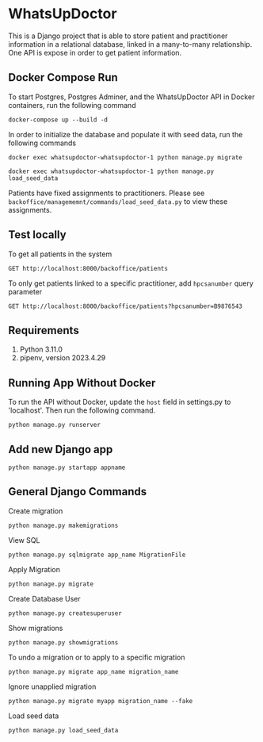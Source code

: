 # WhatsUpDoctor

This is a Django project that is able to store patient and practitioner information in a relational 
database, linked in a many-to-many relationship. One API is expose in order to get patient information.

## Docker Compose Run

To start Postgres, Postgres Adminer, and the WhatsUpDoctor API in Docker containers, run the following command

`docker-compose up --build -d`

In order to initialize the database and populate it with seed data, run the following commands

`docker exec whatsupdoctor-whatsupdoctor-1 python manage.py migrate`

`docker exec whatsupdoctor-whatsupdoctor-1 python manage.py load_seed_data`

Patients have fixed assignments to practitioners. Please see `backoffice/managememnt/commands/load_seed_data.py` 
to view these assignments.

## Test locally

To get all patients in the system

`GET http://localhost:8000/backoffice/patients`

To only get patients linked to a specific practitioner, add `hpcsanumber` query parameter

`GET http://localhost:8000/backoffice/patients?hpcsanumber=B9876543`

## Requirements

1. Python 3.11.0 
1. pipenv, version 2023.4.29

## Running App Without Docker

To run the API without Docker, update the `host` field in settings.py to 'localhost'. Then run the following command.

`python manage.py runserver`

## Add new Django app

`python manage.py startapp appname`

## General Django Commands

Create migration

`python manage.py makemigrations`

View SQL

`python manage.py sqlmigrate app_name MigrationFile`

Apply Migration

`python manage.py migrate`

Create Database User

`python manage.py createsuperuser`

Show migrations

`python manage.py showmigrations`

To undo a migration or to apply to a specific migration

`python manage.py migrate app_name migration_name`

Ignore unapplied migration

`python manage.py migrate myapp migration_name --fake`

Load seed data

`python manage.py load_seed_data`
